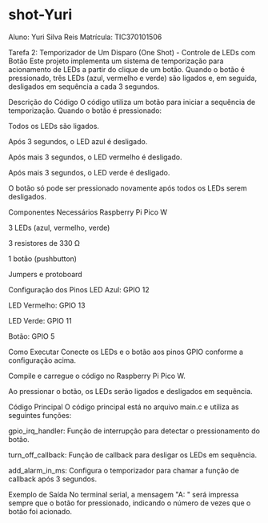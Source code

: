 # shot-Yuri

Aluno: Yuri Silva Reis 
Matrícula: TIC370101506

Tarefa 2: Temporizador de Um Disparo (One Shot) - Controle de LEDs com Botão
Este projeto implementa um sistema de temporização para acionamento de LEDs a partir do clique de um botão. Quando o botão é pressionado, três LEDs (azul, vermelho e verde) são ligados e, em seguida, desligados em sequência a cada 3 segundos.

Descrição do Código
O código utiliza um botão para iniciar a sequência de temporização. Quando o botão é pressionado:

Todos os LEDs são ligados.

Após 3 segundos, o LED azul é desligado.

Após mais 3 segundos, o LED vermelho é desligado.

Após mais 3 segundos, o LED verde é desligado.

O botão só pode ser pressionado novamente após todos os LEDs serem desligados.

Componentes Necessários
Raspberry Pi Pico W

3 LEDs (azul, vermelho, verde)

3 resistores de 330 Ω

1 botão (pushbutton)

Jumpers e protoboard

Configuração dos Pinos
LED Azul: GPIO 12

LED Vermelho: GPIO 13

LED Verde: GPIO 11

Botão: GPIO 5

Como Executar
Conecte os LEDs e o botão aos pinos GPIO conforme a configuração acima.

Compile e carregue o código no Raspberry Pi Pico W.

Ao pressionar o botão, os LEDs serão ligados e desligados em sequência.

Código Principal
O código principal está no arquivo main.c e utiliza as seguintes funções:

gpio_irq_handler: Função de interrupção para detectar o pressionamento do botão.

turn_off_callback: Função de callback para desligar os LEDs em sequência.

add_alarm_in_ms: Configura o temporizador para chamar a função de callback após 3 segundos.

Exemplo de Saída
No terminal serial, a mensagem "A: <valor>" será impressa sempre que o botão for pressionado, indicando o número de vezes que o botão foi acionado.